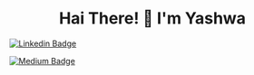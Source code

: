 <h1 align="center"> Hai There! 👋 I'm Yashwa </h1> 
 
[![Linkedin Badge](https://img.shields.io/badge/-YESHWANTHINI_S-blue?style=flat-square&logo=Linkedin&logoColor=white&link=https://www.linkedin.com/in/yeshwanthini-s/)](https://www.linkedin.com/in/yeshwanthini-s/)

[![Medium Badge](https://img.shields.io/badge/yeshwanthini-s-black?style=for-the-badge&logo=medium&logoColor=white&link=https://yeshwanthini-s.medium.com/)](https://yeshwanthini-s.medium.com/)
  

<!--
**YASHWANTHINI/YASHWANTHINI** is a ✨ _special_ ✨ repository because its `README.md` (this file) appears on your GitHub profile.

Here are some ideas to get you started:

### 📚 Software Engineer | Developer @Ramco Cements IT.
### 🌱 Learner, Engineering Enthusiast. 
### ⚡ I have skills in Web design and dev, Graphics design(UI, Posters), Content Writing.
#### 🚀 I have done some courses in
| EC-Council |Cybrary| Coursera | CISCO NetAcad | IBM |
|---|---|---|---|---|

#### Fun Facts 🤜🤛  
#### I'm a Security Researcher @ [BugCrowd](https://bugcrowd.com/YESHWANTHINI_S), 
#### 📝 Technical Content Writer @ [Medium](https://yeshwanthini-s.medium.com/).
#### Got Gold level badge in [Hackerrank](https://www.hackerrank.com/h953617104054).
#### Got Badge for Hactoberfest2020 challenge.
![Badge](https://user-images.githubusercontent.com/58984578/116878752-69074a00-ac3d-11eb-99bc-2a85c7e68639.png)

<a href="https://app.daily.dev/yashmeera"><img src="https://api.daily.dev/devcards/403965df808f49e185a58b1a6030a05a.png?r=rbv" width="400" alt="YESHWANTHINI S's Dev Card"/></a>


<h4>Visitor's count :eyes:</h4>
<p><img src="https://profile-counter.glitch.me/{YASHWANTHINI}/count.svg" alt="YASH" :: Visitor's Count" /></p>
Still under construction and updated soon.
-->
